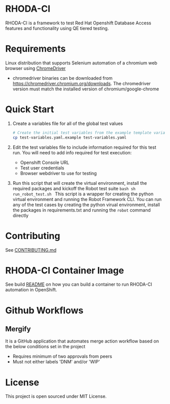 # RHODA-CI

RHODA-CI is a framework to test Red Hat Openshift Database Access features and functionality
using QE tiered testing.

# Requirements
  Linux distribution that supports Selenium automation of a chromium web browser using [ChromeDriver](https://chromedriver.chromium.org)
  * chromedriver binaries can be downloaded from https://chromedriver.chromium.org/downloads. The chromedriver version must match the installed version of chromium/google-chrome

# Quick Start
  1. Create a variables file for all of the global test values
     ```bash
     # Create the initial test variables from the example template variables file
     cp test-variables.yaml.example test-variables.yaml
     ```

  1. Edit the test variables file to include information required for this test run.
     You will need to add info required for test execution:

     * Openshift Console URL
     * Test user credentials
     * Browser webdriver to use for testing


  1. Run this script that will create the virtual environment, install the required packages and kickoff the Robot test suite
    ```bash
    sh run_robot_test.sh
    ```
    This script is a wrapper for creating the python virtual environment and running the Robot Framework CLI.  You can run any of the test cases by creating the python virual environment, install the packages in requirements.txt and running the `robot` command directly

# Contributing

See [CONTRIBUTING.md](./CONTRIBUTING.md)

# RHODA-CI Container Image
See build [README](build/README.md) on how you can build a container to run RHODA-CI automation in OpenShift.

# Github Workflows
## Mergify
It is a GitHub application that automates merge action workflow based on the
below conditions set in the project

- Requires minimum of two approvals from peers
- Must not either labels 'DNM' and/or 'WIP'

# License
This project is open sourced under MIT License.
